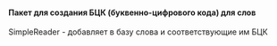 #### Пакет для создания БЦК (буквенно-цифрового кода) для слов

SimpleReader - добавляет  в базу слова и соответствующие им БЦК
